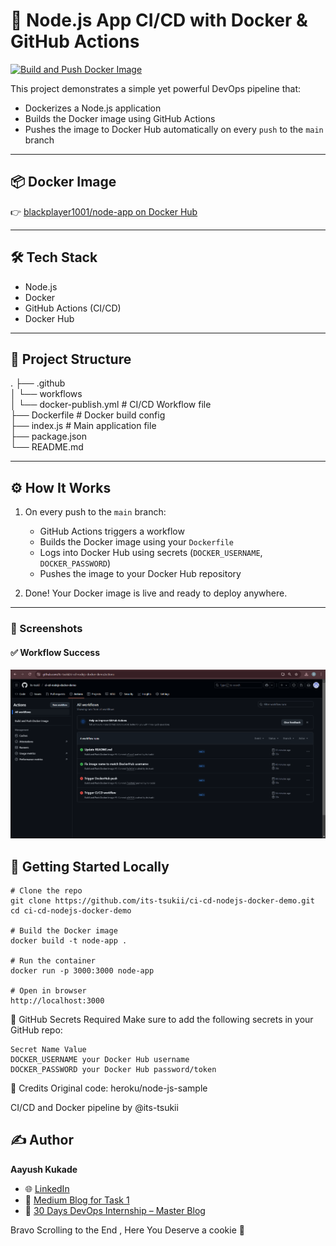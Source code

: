 # 🚀 Node.js App CI/CD with Docker & GitHub Actions

[![Build and Push Docker Image](https://github.com/its-tsukii/ci-cd-nodejs-docker-demo/actions/workflows/main.yml/badge.svg)](https://github.com/its-tsukii/ci-cd-nodejs-docker-demo/actions/workflows/main.yml)

This project demonstrates a simple yet powerful DevOps pipeline that:

- Dockerizes a Node.js application
- Builds the Docker image using GitHub Actions
- Pushes the image to Docker Hub automatically on every `push` to the `main` branch

---

## 📦 Docker Image

👉 [blackplayer1001/node-app on Docker Hub](https://hub.docker.com/r/blackplayer1001/node-app)

---

## 🛠️ Tech Stack

- Node.js
- Docker
- GitHub Actions (CI/CD)
- Docker Hub

---

## 📁 Project Structure

. ├── .github 
  <br>│ └── workflows 
  <br>│ └── docker-publish.yml # CI/CD Workflow file 
  <br>├── Dockerfile # Docker build config 
  <br>├── index.js # Main application file 
  <br>├── package.json 
  <br>└── README.md



---

## ⚙️ How It Works

1. On every push to the `main` branch:
   - GitHub Actions triggers a workflow
   - Builds the Docker image using your `Dockerfile`
   - Logs into Docker Hub using secrets (`DOCKER_USERNAME`, `DOCKER_PASSWORD`)
   - Pushes the image to your Docker Hub repository

2. Done! Your Docker image is live and ready to deploy anywhere.

---

### 📸 Screenshots

#### ✅ Workflow Success
![Workflow Success](screenshots/actions.png)

## 🚀 Getting Started Locally

```
# Clone the repo
git clone https://github.com/its-tsukii/ci-cd-nodejs-docker-demo.git
cd ci-cd-nodejs-docker-demo

# Build the Docker image
docker build -t node-app .

# Run the container
docker run -p 3000:3000 node-app

# Open in browser
http://localhost:3000
```
🔐 GitHub Secrets Required
Make sure to add the following secrets in your GitHub repo:
```
Secret Name	Value
DOCKER_USERNAME	your Docker Hub username
DOCKER_PASSWORD	your Docker Hub password/token
```

🙌 Credits
Original code: heroku/node-js-sample

CI/CD and Docker pipeline by @its-tsukii

## ✍️ Author

**Aayush Kukade**

- 🌐 [LinkedIn](https://www.linkedin.com/in/aayushkukade/)
- 📖 [Medium Blog for Task 1](https://medium.com/@sroy10012001/ci-cd-with-github-actions-and-docker-task-1-of-my-devops-internship-16008e3c6d1d)
- 🧭 [30 Days DevOps Internship – Master Blog](https://medium.com/@sroy10012001/my-devops-internship-journey-with-elevate-labs-30-days-of-learning-d7252e409a20)

Bravo Scrolling to the End , Here You Deserve a cookie 🍪
